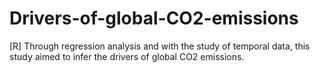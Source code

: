 # Drivers-of-global-CO2-emissions
[R] Through regression analysis and with the study of temporal data, this study aimed to infer the drivers of global CO2 emissions.
